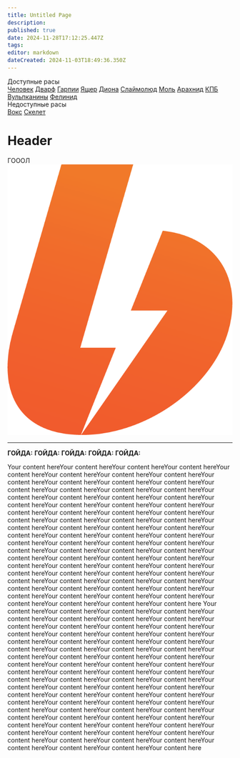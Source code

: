 ```yaml
---
title: Untitled Page
description: 
published: true
date: 2024-11-28T17:12:25.447Z
tags: 
editor: markdown
dateCreated: 2024-11-03T18:49:36.350Z
---
```


<div class="races">
	<div class="r1">
    <div>Доступные расы</div>
    <div><a href="">Человек</a> <a href="">Дварф</a> <a href="">Гарпии</a> <a href="">Ящер</a> <a href="">Диона</a> <a href="">Слаймолюд</a> <a href="">Моль</a> <a href="">Арахнид</a> <a href="">КПБ</a> <a href="">Вульпканины</a> <a href="">Фелинид</a></div>
  </div>
	<div class="r2">
    <div>Недоступные расы</div>
    <div><a href="">Вокс</a> <a href="">Скелет</a></div>
  </div>
</div>

# Header
<div class="race">
  <div class="name">ГОООЛ</div>
  <div><img src="/boosty.png" class="zoomable"></div>
  <div class="pers">
    <hr>
    <b>ГОЙДА:</b>
    <b>ГОЙДА:</b>
    <b>ГОЙДА:</b>
    <b>ГОЙДА:</b>
    <b>ГОЙДА:</b>
	</div>
</div>

Your content hereYour content hereYour content hereYour content hereYour content hereYour content hereYour content hereYour content hereYour content hereYour content 
hereYour content hereYour content hereYour content hereYour content hereYour content hereYour content hereYour content hereYour content hereYour content hereYour content 
hereYour content hereYour content hereYour content hereYour content hereYour content hereYour content hereYour content hereYour content hereYour content hereYour content hereYour content hereYour content hereYour content hereYour content hereYour content hereYour content hereYour content hereYour content hereYour content hereYour content 
hereYour content hereYour content hereYour content hereYour content hereYour content hereYour content hereYour content hereYour content hereYour content hereYour content hereYour content hereYour content hereYour content hereYour content hereYour content hereYour content hereYour content hereYour content hereYour content hereYour content hereYour content hereYour content hereYour content hereYour content hereYour content 
hereYour content hereYour content hereYour content hereYour content hereYour content hereYour content hereYour content hereYour content hereYour content hereYour content hereYour content here 
Your content hereYour content hereYour content hereYour content hereYour content hereYour content hereYour content hereYour content hereYour content hereYour content 
hereYour content hereYour content hereYour content hereYour content hereYour content hereYour content hereYour content hereYour content hereYour content hereYour content 
hereYour content hereYour content hereYour content hereYour content hereYour content hereYour content hereYour content hereYour content hereYour content hereYour content hereYour content hereYour content hereYour content hereYour content hereYour content hereYour content hereYour content hereYour content hereYour content hereYour content 
hereYour content hereYour content hereYour content hereYour content hereYour content hereYour content hereYour content hereYour content hereYour content hereYour content hereYour content hereYour content hereYour content hereYour content hereYour content hereYour content hereYour content hereYour content hereYour content hereYour content hereYour content hereYour content hereYour content hereYour content hereYour content 
hereYour content hereYour content hereYour content hereYour content hereYour content hereYour content hereYour content hereYour content hereYour content hereYour content hereYour content here 